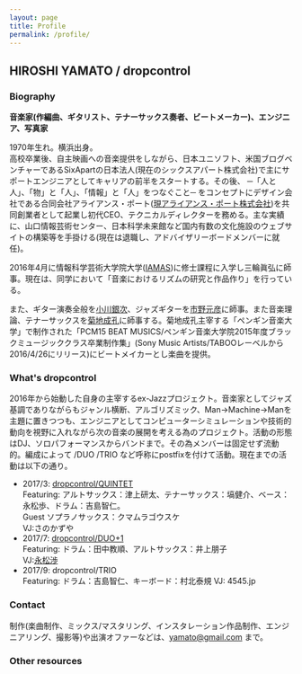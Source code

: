 ```yaml
---
layout: page
title: Profile
permalink: /profile/
---
```


## HIROSHI YAMATO / dropcontrol

### Biography

**音楽家(作編曲、ギタリスト、テナーサックス奏者、ビートメーカー)、エンジニア、写真家**

1970年生れ。横浜出身。  
高校卒業後、自主映画への音楽提供をしながら、日本ユニソフト、米国ブログベンチャーであるSixApartの日本法人(現在のシックスアパート株式会社)で主にサポートエンジニアとしてキャリアの前半をスタートする。その後、 ─「人と人」、「物」と「人」、「情報」と「人」をつなぐこと─ をコンセプトにデザイン会社である合同会社アライアンス・ポート([現アライアンス・ポート株式会社](http://www.allianceport.jp/))を共同創業者として起業し初代CEO、テクニカルディレクターを務める。主な実績に、山口情報芸術センター、日本科学未来館など国内有数の文化施設のウェブサイトの構築等を手掛ける(現在は退職し、アドバイザリーボードメンバーに就任)。

2016年4月に情報科学芸術大学院大学([IAMAS](http://www.iamas.ac.jp))に修士課程に入学し三輪眞弘に師事。現在は、同学において「音楽におけるリズムの研究と作品作り」を行っている。

また、ギター演奏全般を[小川銀次](http://ginjiogawa.co.uk/frame.htm)、ジャズギターを[市野元彦](http://motohikoichino.com)に師事。また音楽理論、テナーサックスを[菊地成孔](https://www.kikuchinaruyoshi.net)に師事する。菊地成孔主宰する「ペンギン音楽大学」で制作された「PCM15 BEAT MUSICS/ペンギン音楽大学院2015年度ブラックミュージッククラス卒業制作集」(Sony Music Artists/TABOOレーベルから2016/4/26にリリース)にビートメイカーとし楽曲を提供。

### What's dropcontrol

2016年から始動した自身の主宰するex-Jazzプロジェクト。音楽家としてジャズ基調でありながらもジャンル横断、アルゴリズミック、Man->Machine->Manを主題に置きつつも、エンジニアとしてコンピューターシミュレーションや技術的動向を視野に入れながら次の音楽の展開を考える為のプロジェクト。活動の形態はDJ、ソロパフォーマンスからバンドまで。その為メンバーは固定せず流動的。編成によって /DUO /TRIO など呼称にpostfixを付けて活動。現在までの活動は以下の通り。


* 2017/3: [dropcontrol/QUINTET](https://www.youtube.com/watch?v=2SS6UumYiyw&t=2139s)   
Featuring: アルトサックス：津上研太、テナーサックス：塙健介、ベース：永松歩、ドラム：吉島智仁。  
Guest ソプラノサックス：クマムラゴウスケ  
VJ:さのかずや
* 2017/7: [dropcontrol/DUO+1](https://www.youtube.com/watch?v=81oXx8oXbtI&t=145s)   
Featuring: ドラム：田中教順、アルトサックス：井上朋子  
VJ:[永松渉](http://ayumu-nagamatsu.com)  
* 2017/9: dropcontrol/TRIO  
Featuring: ドラム：吉島智仁、キーボード：村北泰規
VJ: 4545.jp

### Contact

制作(楽曲制作、ミックス/マスタリング、インスタレーション作品制作、エンジニアリング、撮影等)や出演オファーなどは、yamato@gmail.com まで。

### Other resources
